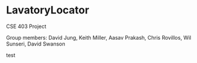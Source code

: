 LavatoryLocator
===============

CSE 403 Project

Group members:
David Jung,
Keith Miller,
Aasav Prakash,
Chris Rovillos,
Wil Sunseri,
David Swanson

test

